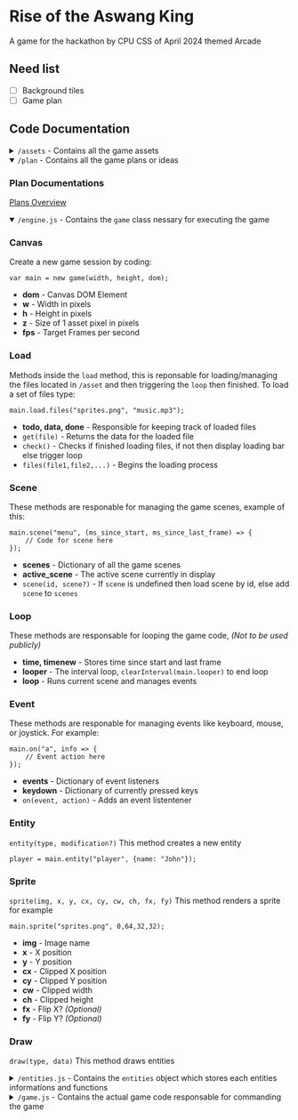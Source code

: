 # Rise of the Aswang King
A game for the hackathon by CPU CSS of April 2024 themed Arcade

## Need list
 - [ ] Background tiles
 - [ ] Game plan

## Code Documentation
<details>
    <summary><code>/assets</code> - Contains all the game assets</summary>
    <h3>Images</h3>
    <ul>
        <li>Aswang.png</li>
        <li>MC.png</li>
        <li>Rise_of_the_Aswang_King.png</li>
        <li>spirtes.png</li>
    </ul>
</details>
<details open>
    <summary><code>/plan</code> - Contains all the game plans or ideas</summary>
  	<h3>Plan Documentations</h3>
  <p><a href="./plan/0.-Plans-Overview.md">Plans Overview</a></p>
</details>
<details open>
    <summary><code>/engine.js</code> - Contains the <code>game</code> class nessary for executing the game</summary>
    <h3>Canvas</h3>
    Create a new game session by coding:
    <pre><code class="lang-javascript"><span class="hljs-built_in">var</span> main = <span class="hljs-built_in">new</span> game(width, height, dom);</code></pre>
    <ul>
        <li><b>dom</b> - Canvas DOM Element</li>
        <li><b>w</b> - Width in pixels</li>
        <li><b>h</b> - Height in pixels</li>
        <li><b>z</b> - Size of 1 asset pixel in pixels</li>
        <li><b>fps</b> - Target Frames per second</li>
    </ul>
    <h3>Load</h3>
    <p>Methods inside the <code>load</code> method, this is reponsable for loading/managing the files located in <code>/asset</code> and then triggering the <code>loop</code> then finished. To load a set of files type:</p>
    <pre><code class="lang-javascript"><span class="hljs-built_in">main</span>.load.files</span>(<span class="hljs-string">"sprites.png"</span>, <span class="hljs-string">"music.mp3"</span>);</code></pre>
    <ul>
        <li><b>todo, data, done</b> - Responsible for keeping track of loaded files</li>
        <li><code class="lang-javascript"><span class="hljs-built_in">get</span>(file)</code> - Returns the data for the loaded file</li>
        <li><code class="lang-javascript"><span class="hljs-built_in">check</span>()</code> - Checks if finished loading files, if not then display loading bar else trigger loop</li>
        <li><code class="lang-javascript"><span class="hljs-built_in">files</span>(file1,file2,...)</code> - Begins the loading process</li>
    </ul>
    <h3>Scene</h3>
    <p>These methods are responable for managing the game scenes, example of this:</p>
    <pre><code class="lang-javascript"><span class="hljs-built_in">main</span>.scene(<span class="hljs-string">"menu"</span>, <span class="hljs-function"><span class="hljs-params">(ms_since_start, ms_since_last_frame)</span> =&gt;</span> {<br>&nbsp;&nbsp;&nbsp;&nbsp;<span class="hljs-comment">// Code for scene here</span><br>});</code></pre>
    <ul>
        <li><b>scenes</b> - Dictionary of all the game scenes</li>
        <li><b>active_scene</b> - The active scene currently in display</li>
        <li><code class="lang-javascript"><span class="hljs-built_in">scene</span>(id, scene?)</code> - If <code>scene</code> is undefined then load scene by id, else add <code>scene</code> to <code>scenes</code></li>
    </ul>
    <h3>Loop</h3>
    <p>These methods are responsable for looping the game code, <i>(Not to be used publicly)</i></p>
    <ul>
        <li><b>time, timenew</b> - Stores time since start and last frame</li>
        <li><b>looper</b> - The interval loop, <code>clearInterval(main.looper)</code> to end loop</li>
        <li><b>loop</b> - Runs current scene and manages events</li>
    </ul>
    <h3>Event</h3>
    <p>These methods are responable for managing events like keyboard, mouse, or joystick. For example:</p>
    <pre><code class="lang-javascript"><span class="hljs-built_in">main</span>.on(<span class="hljs-string">"a"</span>, <span class="hljs-function"><span class="hljs-params">info</span> =&gt;</span> {<br>&nbsp;&nbsp;&nbsp;&nbsp;<span class="hljs-comment">// Event action here</span><br>});</code></pre>
    <ul>
        <li><b>events</b> - Dictionary of event listeners</li>
        <li><b>keydown</b> - Dictionary of currently pressed keys</li>
        <li><code><span class="hsjs-built_in">on(event, action)</code> - Adds an event listentener</li>
    </ul>
    <h3>Entity</h3>
    <p><code><span class="hljs-built_in">entity</span>(type, modification?)</code> This method creates a new entity</p>
    <pre><code class="lang-javascript"><span class="hljs-attribute">player</span> = <span class="hljs-built_in">main</span>.entity(<span class="hljs-string">"player"</span>, {name: <span class="hljs-string">"John"</span>});</code></pre>
    <h3>Sprite</h3>
    <p><code><span class="hljs-built_in">sprite</span>(img, x, y, cx, cy, cw, ch, fx, fy)</code> This method renders a sprite for example</p>
    <pre><code class="lang-javascript"><span class="hljs-built_in">main</span>.sprite(<span class="hljs-string">"sprites.png"</span>, <span class="hljs-number">0</span>,<span class="hljs-number">64</span>,<span class="hljs-number">32</span>,<span class="hljs-number">32</span>);</code></pre>
    <ul>
        <li><b>img</b> - Image name</li>
        <li><b>x</b> - X position</li>
        <li><b>y</b> - Y position</li>
        <li><b>cx</b> - Clipped X position</li>
        <li><b>cy</b> - Clipped Y position</li>
        <li><b>cw</b> - Clipped width</li>
        <li><b>ch</b> - Clipped height</li>
        <li><b>fx</b> - Flip X? <i>(Optional)</i></li>
        <li><b>fy</b> - Flip Y? <i>(Optional)</i></li>
    </ul>
    <h3>Draw</h3>
    <p><code><span class="hljs-built_in">draw</span>(type, data)</code> This method draws entities</p>
</details>
<details>
    <summary><code>/entities.js</code> - Contains the <code>entities</code> object which stores each entities informations and functions</summary>
</details>
<details>
    <summary><code>/game.js</code> - Contains the actual game code responsable for commanding the game</summary>
</details>